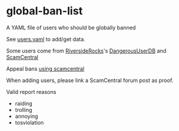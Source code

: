 # global-ban-list
A YAML file of users who should be globally banned

See [users.yaml](https://github.com/teamblobby/global-ban-list/blob/main/users.yaml) to add/get data.

Some users come from [RiversideRocks](https://riverside.rocks)'s [DangerousUserDB](https://github.com/DangerousUserDB/DangerousUserDB) and [ScamCentral](https://scams.riverside.rocks)

Appeal bans [using scamcentral](https://scams.riverside.rocks/d/10-takedown-a-dudb-report/2)

When adding users, please link a ScamCentral forum post as proof.

Valid report reasons
- raiding
- trolling
- annoying
- tosviolation
